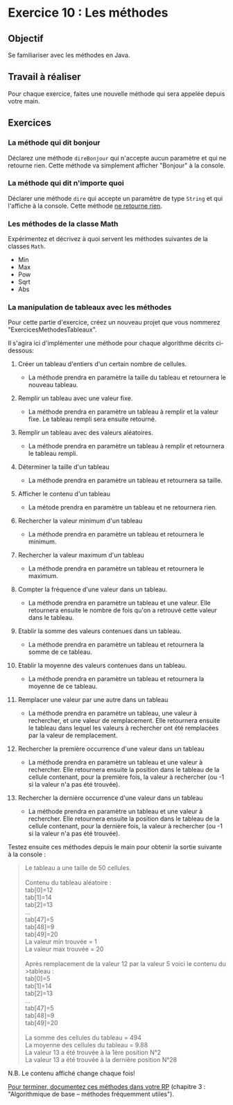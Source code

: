 # Exercice 10 : Les méthodes

## Objectif
Se familiariser avec les méthodes en Java.

## Travail à réaliser
Pour chaque exercice, faites une nouvelle méthode qui sera appelée depuis votre main.

## Exercices

### La méthode qui dit bonjour
Déclarez une méthode `direBonjour` qui n'accepte aucun paramètre et qui ne retourne rien. Cette méthode va simplement afficher "Bonjour" à la console. 

### La méthode qui dit n'importe quoi 

Déclarer une méthode `dire` qui accepte un paramètre de type `String` et qui l'affiche à la console. Cette méthode <u>ne retourne rien</u>. 

### Les méthodes de la classe Math 

Expérimentez et décrivez à quoi servent les méthodes suivantes de la classes `Math`. 

 - Min 
 - Max 
 - Pow 
 - Sqrt 
 - Abs 
### La manipulation de tableaux avec les méthodes 

Pour cette partie d'exercice, créez un nouveau projet que vous nommerez "ExercicesMethodesTableaux". 

Il s'agira ici d'implémenter une méthode pour chaque algorithme décrits ci-dessous: 

1. Créer un tableau d'entiers d'un certain nombre de cellules.  

    -  La méthode prendra en paramètre la taille du tableau et retournera le nouveau tableau. 

2. Remplir un tableau avec une valeur fixe.  

    -  La méthode prendra en paramètre un tableau à remplir et la valeur fixe. Le tableau rempli sera ensuite retourné. 

3. Remplir un tableau avec des valeurs aléatoires. 

    - La méthode prendra en paramètre un tableau à remplir et retournera le tableau rempli. 

4. Déterminer la taille d'un tableau 

    - La méthode prendra en paramètre un tableau et retournera sa taille. 

5. Afficher le contenu d'un tableau 

    - La métode prendra en paramètre un tableau et ne retournera rien. 

6. Rechercher la valeur minimum d'un tableau 

    - La méthode prendra en paramètre un tableau et retournera le minimum. 

7. Rechercher la valeur maximum d'un tableau 

    - La méthode prendra en paramètre un tableau et retournera le maximum. 

8. Compter la fréquence d'une valeur dans un tableau. 

    - La méthode prendra en paramètre un tableau et une valeur. Elle retournera ensuite le nombre de fois qu'on a retrouvé cette valeur dans le tableau. 

9. Etablir la somme des valeurs contenues dans un tableau. 

    - La méthode prendra en paramètre un tableau et retournera la somme de ce tableau. 

10. Etablir la moyenne des valeurs contenues dans un tableau. 

    - La méthode prendra en paramètre un tableau et retournera la moyenne de ce tableau. 

11. Remplacer une valeur par une autre dans un tableau 

    - La méthode prendra en paramètre un tableau, une valeur à rechercher, et une valeur de remplacement. Elle retournera ensuite le tableau dans lequel les valeurs à rechercher ont été remplacées par la valeur de remplacement. 

12. Rechercher la première occurrence d'une valeur dans un tableau 

    - La méthode prendra en paramètre un tableau et une valeur à rechercher. Elle retournera ensuite la position dans le tableau de la cellule contenant, pour la première fois, la valeur à rechercher (ou -1 si la valeur n'a pas été trouvée). 

13. Rechercher la dernière occurrence d'une valeur dans un tableau 

    - La méthode prendra en paramètre un tableau et une valeur à rechercher. Elle retournera ensuite la position dans le tableau de la cellule contenant, pour la dernière fois, la valeur à rechercher (ou -1 si la valeur n'a pas été trouvée). 

Testez ensuite ces méthodes depuis le main pour obtenir la sortie suivante à la console : 

>Le tableau a une taille de 50 cellules. <br><br>
>Contenu du tableau aléatoire : <br>
>tab[0]=12 <br>
>tab[1]=14 <br>
>tab[2]=13 <br>
>… <br>
>tab[47]=5 <br>
>tab[48]=9 <br>
>tab[49]=20<br>
>La valeur min trouvée = 1 <br>
>La valeur max trouvée = 20 <br><br>
>Après remplacement de la valeur 12 par la valeur 5 voici le contenu du >tableau : <br>
>tab[0]=5  <br>
>tab[1]=14 <br>
>tab[2]=13 <br>
>… <br>
>tab[47]=5 <br>
>tab[48]=9 <br>
>tab[49]=20<br><br>
>La somme des cellules du tableau = 494 <br>
>La moyenne des cellules du tableau = 9.88 <br>
>La valeur 13 a été trouvée à la 1ère position N°2 <br>
>La valeur 13 a été trouvée à la dernière position N°28 <br>

N.B. Le contenu affiché change chaque fois!

<u>Pour terminer, documentez ces méthodes dans votre RP</u> (chapitre 3 : "Algorithmique de base – méthodes fréquemment utiles"). 